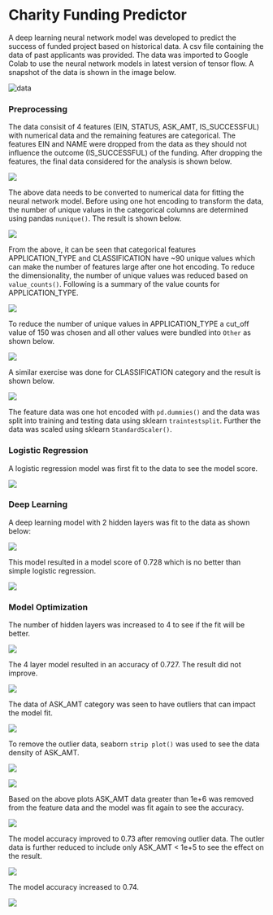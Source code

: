 # Charity Funding Predictor

A deep learning neural network model was developed to predict the success of funded project based on historical data. A csv file containing the data of past applicants was provided. The data was imported to Google Colab to use the neural network models in latest version of tensor flow. A snapshot of the data is shown in the image below.

![data](Images/data.png)

### Preprocessing

The data consisit of 4 features (EIN, STATUS, ASK_AMT, IS_SUCCESSFUL) with numerical data and the remaining features are categorical. The features EIN and NAME were dropped from the data as they should not influence the outcome (IS_SUCCESSFUL) of the funding. After dropping the features, the final data considered for the analysis is shown below.

![](Images/data2.png)

The above data needs to be converted to numerical data for fitting the neural network model. Before using one hot encoding to transform the data, the number of unique values in the categorical columns are determined using pandas `nunique()`. The result is shown below.

![](Images/nunique.png)

From the above, it can be seen that categorical features APPLICATION_TYPE and CLASSIFICATION have ~90 unique values which can make the number of features large after one hot encoding. To reduce the dimensionality, the number of unique values was reduced based on `value_counts()`. Following is a summary of the value counts for APPLICATION_TYPE.

![](Images/app_type.png)

To reduce the number of unique values in APPLICATION_TYPE a cut_off value of 150 was chosen and all other values were bundled into `Other` as shown below.

![](Images/group.png)

A similar exercise was done for CLASSIFICATION category and the result is shown below.

![](Images/class.png)

The feature data was one hot encoded with `pd.dummies()` and the data was split into training and testing data using sklearn `traintestsplit`. Further the data was scaled using sklearn `StandardScaler()`. 

### Logistic Regression

A logistic regression model was first fit to the data to see the model score.

![](Images/log_model.png)



### Deep Learning

A deep learning model with 2 hidden layers was fit to the data as shown below:

![](Images/nn.png)

This model resulted in a model score of 0.728 which is no better than simple logistic regression.

![](Images/n_2layer.png)

### Model Optimization

The number of hidden layers was increased to 4 to see if the fit will be better.

![](Images/n_4layer.png)

The 4 layer model resulted in an accuracy of 0.727. The result did not improve.

![](Images/attempt2.png)



The data of ASK_AMT category was seen to have outliers that can impact the model fit. 

![](Images/outlier.png)

To remove the outlier data, seaborn `strip plot()` was used to see the data density of ASK_AMT.

![](Images/sparse.png)

![](Images/dense.png)

Based on the above plots ASK_AMT data greater than 1e+6 was removed from the feature data and the model was fit again to see the accuracy.

![](Images/attempt3.png)

The model accuracy improved to 0.73 after removing outlier data. The outler data is further reduced to include only ASK_AMT < 1e+5 to see the effect on the result.

![](Images/vdense.png)

The model accuracy increased to 0.74.

![](Images/attempt4.png)

